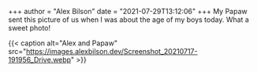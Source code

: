 +++
author = "Alex Bilson"
date = "2021-07-29T13:12:06"
+++
My Papaw sent this picture of us when I was about the age of my boys today. What a sweet photo!

{{< caption alt="Alex and Papaw" src="https://images.alexbilson.dev/Screenshot_20210717-191956_Drive.webp" >}}
